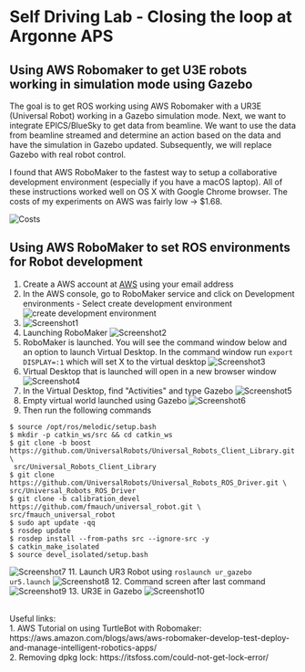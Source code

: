 # Self Driving Lab - Closing the loop at Argonne APS


## Using AWS Robomaker to get U3E robots working in simulation mode using Gazebo

The goal is to get ROS working using AWS Robomaker with a UR3E (Universal Robot) working in a Gazebo simulation mode. Next, we want to integrate EPICS/BlueSky to get data from beamline. We want to use the data from beamline streamed and determine an action based on the data and have the simulation in Gazebo updated. Subsequently, we will replace Gazebo with real robot control.

I found that AWS RoboMaker to the fastest way to setup a collaborative development environment (especially if you have a macOS laptop). All of these instructions worked well on OS X with Google Chrome browser. The costs of my experiments on AWS was fairly low -> $1.68.

![Costs](images/13.png)

## Using AWS RoboMaker to set ROS environments for Robot development

1. Create a AWS account at [AWS](https://aws.amazon.com) using your email address
2. In the AWS console, go to RoboMaker service and click on Development environments - Select create development environment ![create development environment](images/Robomaker1.png)
3. ![Screenshot1](images/2.png) 
4. Launching RoboMaker ![Screenshot2](images/3.png)
5. RoboMaker is launched. You will see the command window below and an option to launch Virtual Desktop. In the command window run ```export DISPLAY=:1```  which will set X to the virtual desktop ![Screenshot3](images/4.png)
7. Virtual Desktop that is launched will open in a new browser window  ![Screenshot4](images/5.png)
8. In the Virtual Desktop, find "Activities" and type Gazebo ![Screenshot5](images/6.png)
9. Empty virtual world launched using Gazebo ![Screenshot6](images/7.png)
10. Then run the following commands
```
$ source /opt/ros/melodic/setup.bash
$ mkdir -p catkin_ws/src && cd catkin_ws
$ git clone -b boost https://github.com/UniversalRobots/Universal_Robots_Client_Library.git \
 src/Universal_Robots_Client_Library
$ git clone https://github.com/UniversalRobots/Universal_Robots_ROS_Driver.git \
src/Universal_Robots_ROS_Driver
$ git clone -b calibration_devel https://github.com/fmauch/universal_robot.git \
src/fmauch_universal_robot
$ sudo apt update -qq
$ rosdep update
$ rosdep install --from-paths src --ignore-src -y
$ catkin_make_isolated
$ source devel_isolated/setup.bash
```
![Screenshot7](images/8.png)
11. Launch UR3 Robot using ```roslaunch ur_gazebo ur5.launch``` ![Screenshot8](images/9.png)
12. Command screen after last command ![Screenshot9](images/10.png)
13. UR3E in Gazebo ![Screenshot10](images/11.png)




<br>
Useful links:<br>
1. AWS Tutorial on using TurtleBot with Robomaker: https://aws.amazon.com/blogs/aws/aws-robomaker-develop-test-deploy-and-manage-intelligent-robotics-apps/ <br>
2. Removing dpkg lock: https://itsfoss.com/could-not-get-lock-error/

